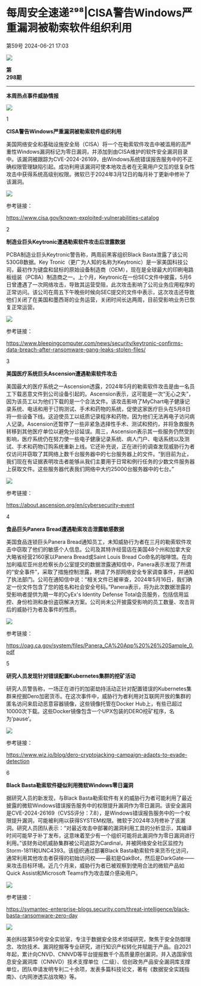 #  每周安全速递²⁹⁸|CISA警告Windows严重漏洞被勒索软件组织利用   
 第59号   2024-06-21 17:03  
  
![](https://mmbiz.qpic.cn/mmbiz_jpg/gauNkjeXJb6GJE526lRyWDkreiaDuL8zly4jaGrCq5tM1iajOpEpFgMhfZYAkR5GcO1CUsNiaDv8dxQNaiaeQOdsoA/640?wx_fmt=other&wxfrom=5&wx_lazy=1&wx_co=1&tp=webp "")  
  
  
**第**  
**298期**  
  
****  
**本周热点事件威胁情报**  
  
![](https://mmbiz.qpic.cn/mmbiz_png/gauNkjeXJb6OMngSWljIP2vdukqAgFUggnyDGsaHn4gXclcbftlTyLTwDB86dsPYfIN0orjh03WBAdAyOOKx2Q/640?wx_fmt=other&wxfrom=5&wx_lazy=1&wx_co=1&tp=webp "")  
  
  
1  
  
  
**CISA警告Windows严重漏洞被勒索软件组织利用**  
  
美国网络安全和基础设施安全局（CISA）将一个在勒索软件攻击中被滥用的高严重性Windows漏洞标记为零日漏洞，并添加到由CISA维护的软件安全漏洞目录中。该漏洞被跟踪为CVE-2024-26169，由Windows系统错误报告服务中的不正确权限管理缺陷引起。成功利用该漏洞可使本地攻击者在无需用户交互的低复杂性攻击中获得系统高级别权限。微软已于2024年3月12日的每月补丁更新中修补了该漏洞。  
  
![](https://mmbiz.qpic.cn/sz_mmbiz_jpg/gauNkjeXJb6erFVMQV6OBTec4X3UZtdyQshNRalLtWibibNQmvQnoaowPtUppcxuJDG3HLUpeYLYJhdeU8X8icNZQ/640?wx_fmt=jpeg&from=appmsg "")  
  
  
参考链接：  
  
https://www.cisa.gov/known-exploited-vulnerabilities-catalog  
  
  
2  
  
  
**制造业巨头Keytronic遭遇勒索软件攻击后泄露数据**  
  
PCBA制造业巨头Keytronic警告称，两周前黑客组织Black Basta泄露了该公司530GB数据。Key Tronic（更广为人知的名称为Keytronic）是一家美国科技公司，最初作为键盘和鼠标的原始设备制造商（OEM），现在是全球最大的印刷电路板组装（PCBA）制造商之一。上个月，Keytronic在一份SEC文件中披露，5月6日曾遭遇了一次网络攻击，导致其运营受阻，此次攻击影响了公司业务应用程序的正常访问。该公司在周五下午晚些时候向SEC提交的文件中表示，这次攻击还导致他们关闭了在美国和墨西哥的业务运营，关闭时间长达两周，目前受影响业务已恢复正常运营。  
  
![](https://mmbiz.qpic.cn/sz_mmbiz_jpg/gauNkjeXJb6erFVMQV6OBTec4X3UZtdyLINbkvKZ5tQNPxiaKdu7181iaZnia2ozYOIVzwQXQ4xaLE3zZ70nHt0hw/640?wx_fmt=jpeg&from=appmsg "")  
  
  
参考链接：  
  
https://www.bleepingcomputer.com/news/security/keytronic-confirms-data-breach-after-ransomware-gang-leaks-stolen-files/  
  
3  
  
  
**美国医疗系统巨头Ascension遭遇勒索软件攻击**  
  
美国最大的医疗系统之一Ascension透露，2024年5月的勒索软件攻击是由一名员工下载恶意文件到公司设备引起的。Ascension表示，这可能是一次“无心之失”，因为该员工以为他们下载的是一个合法文件。该攻击影响了MyChart电子健康记录系统、电话和用于订购测试、手术和药物的系统，促使这家医疗巨头在5月8日将一些设备下线。这迫使员工以纸质记录程序和药物，因为他们无法再电子访问病人记录。Ascension还暂停了一些非紧急选择性手术、测试和预约，并将急救服务转移到其他医疗单位以避免分诊延误。周三，Ascension表示其一些服务仍然受到影响，医疗系统仍在努力使一些电子健康记录系统、病人门户、电话系统以及测试、手术和药物订购系统重新上线。它还补充说，正在进行的调查发现威胁行为者仅访问并窃取了其网络上数千台服务器中的七台服务器上的文件。“到目前为止，我们现在有证据表明攻击者能够从我们主要用于日常和例行任务的少数文件服务器上获取文件。这些服务器代表我们网络中大约25000台服务器中的七台。”  
  
![](https://mmbiz.qpic.cn/sz_mmbiz_jpg/gauNkjeXJb6erFVMQV6OBTec4X3UZtdyUk5FKboULENpl6X9ybg8IwlfDRiafueIVoqK0EDgs1DczU7GuOt4zNA/640?wx_fmt=jpeg&from=appmsg "")  
  
参考链接：  
  
https://about.ascension.org/en/cybersecurity-event  
  
4  
  
  
**食品巨头Panera Bread遭遇勒索攻击泄露敏感数据**  
  
美国食品连锁巨头Panera Bread通知员工，未知威胁行为者在三月的勒索软件攻击中窃取了他们的敏感个人信息。公司及其特许经营店在美国48个州和加拿大安大略省经营2160家以Panera Bread或Saint Louis Bread Co命名的咖啡馆。在向加利福尼亚州总检察长办公室提交的数据泄露通知信中，Panera表示发现了所谓的“安全事件”，采取了措施控制泄露，聘请了外部网络安全专家调查事件，并通知了执法部门。公司在通知信中说：“相关文件已被审查，2024年5月16日，我们确定一份文件包含了您的姓名和社会安全号码。”Panera表示，将为此次数据泄露的受影响者提供为期一年的CyEx's Identity Defense Total会员服务，包括信用监控、身份检测和身份盗窃解决方案。公司尚未公开披露受影响的员工数量、攻击背后的威胁行为者及事件的性质。  
  
![](https://mmbiz.qpic.cn/sz_mmbiz_jpg/gauNkjeXJb6erFVMQV6OBTec4X3UZtdyBhjbvGo2mu22yib4uvjfSskGKo7Ax9SEqj35JTWPWriaaB7ZcJ4RvfMA/640?wx_fmt=jpeg&from=appmsg "")  
  
  
参考链接：  
  
https://oag.ca.gov/system/files/Panera_CA%20App%20%26%20Sample_0.pdf  
  
5  
  
  
**研究人员发现针对错误配置Kubernetes集群的挖矿活动**  
  
研究人员警告称，一场正在进行的加密劫持活动正针对配置错误的Kubernetes集群来挖掘Dero加密货币。在这次事件中，威胁行为者利用对互联网开放的集群的匿名访问来启动恶意容器镜像，这些镜像托管在Docker Hub上，有些已超过10000次下载。这些Docker镜像包含一个UPX包装的DERO挖矿程序，名为‘pause’。  
  
![](https://mmbiz.qpic.cn/sz_mmbiz_jpg/gauNkjeXJb6erFVMQV6OBTec4X3UZtdyoQ2OYaXWMsw2zq8qqfG37IoHovFLHVUTxZn5ib2lfSlO6atia5fXnJQg/640?wx_fmt=jpeg&from=appmsg "")  
  
  
参考链接：  
  
https://www.wiz.io/blog/dero-cryptojacking-campaign-adapts-to-evade-detection  
  
6  
  
  
**Black Basta勒索软件疑似利用微软Windows零日漏洞**  
  
据研究人员的新发现，与Black Basta勒索软件有关的威胁行为者可能利用了最近披露的微软Windows错误报告服务中的权限提升漏洞作为零日漏洞。该安全漏洞是CVE-2024-26169（CVSS评分：7.8），是Windows错误报告服务中的一个权限提升漏洞，可能被利用以获得SYSTEM权限。微软于2024年3月修补了该漏洞。研究人员团队表示：“对最近攻击中部署的漏洞利用工具的分析显示，其编译时间可能早于补丁发布，这意味着至少有一个组织可能将此漏洞作为零日漏洞进行利用。”该财务动机威胁集群被公司追踪为Cardinal，并被网络安全社区监控为Storm-1811和UNC4393。该组织通过部署Black Basta勒索软件来货币化访问，通常利用其他攻击者获得的初始访问权——最初是QakBot，然后是DarkGate——来攻击目标环境。近几个月来，威胁行为者已被观察到使用合法的微软产品如Quick Assist和Microsoft Teams作为攻击媒介感染用户。  
  
![](https://mmbiz.qpic.cn/sz_mmbiz_jpg/gauNkjeXJb6erFVMQV6OBTec4X3UZtdyosLichyXROZNbfJ67BW853CnCUfQnl7NhH8FJQ2xPmRbQyyuofEEBHQ/640?wx_fmt=jpeg&from=appmsg "")  
  
  
参考链接：  
  
https://symantec-enterprise-blogs.security.com/threat-intelligence/black-basta-ransomware-zero-day  
  
  
  
![](https://mmbiz.qpic.cn/mmbiz_gif/C6nwdaicQKwWT4HLCv7hz9cCjEYLXqWZJayhCdh0Ix1GdDpSicv8wAlW178gA8TSndNp9mZcsYGr6ubhibS8Odomg/640?wx_fmt=gif&wxfrom=5&wx_lazy=1&tp=webp "")  
  
美创科技第59号安全实验室，专注于数据安全技术领域研究，聚焦于安全防御理念、攻防技术、漏洞挖掘等专业研究，进行知识产权转化并赋能于产品。自2021年起，累计向CNVD、CNNVD等平台提报数千个高质量原创漏洞，并入选国家信息安全漏洞库（CNNVD）技术支撑单位（二级）、信创政务产品安全漏洞库支撑单位，团队申请发明专利二十余项，发表多篇科技论文，著有《数据安全实践指南》、《内网渗透实战攻略》等。  
  
  
  
  
